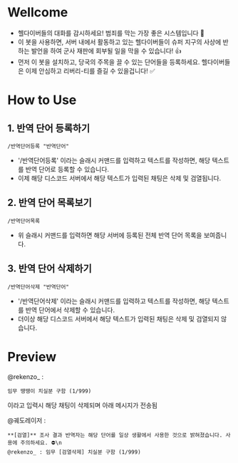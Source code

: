 # Wellcome
- 헬다이버들의 대화를 감시하세요! 범죄를 막는 가장 좋은 시스템입니다 📸
- 이 봇을 사용하면, 서버 내에서 활동하고 있는 헬다이버들이 슈퍼 지구의 사상에 반하는 발언을 하여 군사 재판에 회부될 일을 막을 수 있습니다! 👍
- 먼저 이 봇을 설치하고, 당국의 주목을 끌 수 있는 단어들을 등록하세요. 헬다이버들은 이제 안심하고 리버리-티를 즐길 수 있을겁니다! ✅

# How to Use

## 1. 반역 단어 등록하기
```
/반역단어등록 "반역단어"
```
- '/반역단어등록' 이라는 슬래시 커맨드를 입력하고 텍스트를 작성하면, 해당 텍스트를 반역 단어로 등록할 수 있습니다.
- 이제 해당 디스코드 서버에서 해당 텍스트가 입력된 채팅은 삭제 및 검열됩니다.

## 2. 반역 단어 목록보기
```
/반역단어목록
```
- 위 슬래시 커맨드를 입력하면 해당 서버에 등록된 전체 반역 단어 목록을 보여줍니다.

## 3. 반역 단어 삭제하기
```
/반역단어삭제 "반역단어"
```
- '/반역단어삭제' 이라는 슬래시 커맨드를 입력하고 텍스트를 작성하면, 해당 텍스트를 반역 단어에서 삭제할 수 있습니다.
- 더이상 해당 디스코드 서버에서 해당 텍스트가 입력된 채팅은 삭제 및 검열되지 않습니다.

# Preview
@rekenzo_ : 
```
임무 땡땡이 치실분 구함 (1/999)
```
이라고 입력시 해당 채팅이 삭제되며 아래 메시지가 전송됨

@궤도레이저 : 
```
**[검열]** 조사 결과 반역자는 해당 단어를 일상 생활에서 사용한 것으로 밝혀졌습니다. 사용에 주의하세요. ⛔\n
@rekenzo_ : 임무 [검열삭제] 치실분 구함 (1/999)
```

